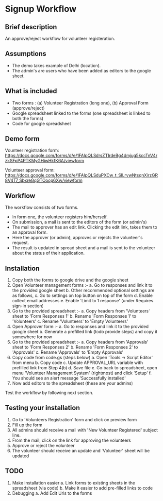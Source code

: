 # Signup Workflow

## Brief description

An approve/reject workflow for volunteer registeration.

## Assumptions

* The demo takes example of Delhi (location).
* The admin's are users who have been added as editors to the google sheet.

## What is included

* Two forms : (a) Volunteer Registration (long one), (b) Approval Form (approve/reject)
* Google spreadsheet linked to the forms (one spreadsheet is linked to both the forms)
* Code for google spreadsheet

## Demo form

Vounteer registration form: https://docs.google.com/forms/d/e/1FAIpQLSdrsZTIrdeBg4dmjug5kccTnV4rzkSFpP4PTKMyGHiwHkfK6A/viewform

Volunteer approval form: https://docs.google.com/forms/d/e/1FAIpQLSduPXCw_t_SlLrvwNtsqnXirzGR8V4T7_SbxreGqGTOoop6Xw/viewform

## Workflow

The workflow consists of two forms.

* In form one, the volunteer registers him/herself.
* On submission, a mail is sent to the editors of the form (or admin's)
* The mail to approver has an edit link. Clicking the edit link, takes them to an approval form.
* Here the approver (or admin), approves or rejects the volunteer's request.
* The result is updated in spread sheet and a mail is sent to the volunteer about the status of their application.

## Installation

1. Copy both the forms to google drive and the google sheet
2. Open Volunteer management forms :-
    a. Go to responses and link it to the provided google sheet
    b. Other recommended optional settings are as follows,
    c. Go to settings on top button on top of the form
    d. Enable collect email addresses
    e. Enable 'Limit to 1 response' (under Requires sign-in section)
3. Go to the provided spreadsheet :-
    a. Copy headers from 'Volunteers' sheet to 'Form Responses 1'
    b. Rename 'Form Responses 1' to 'Volunteers'
    c. Rename 'Volunteers' to 'Empty Volunteers'
4. Open Approver form :-
    a. Go to responses and link it to the provided google sheet
    b. Generate a prefilled link (todo provide steps) and copy it somewhere for now
5. Go to the provided spreadsheet :-
    a. Copy headers from 'Approvals' sheet to 'Form Responses 2'
    b. Rename 'Form Responses 2' to 'Approvals'
    c. Rename 'Approvals' to 'Empty Approvals'
6. Copy code from code.gs (steps below)
    a. Open 'Tools -> Script Editor' from menu
    b. Copy code
    c. Update APPROVAL_URL variable with prefilled link from Step 4(b)
    d. Save file
    e. Go back to spreadsheet, open menu 'Volunteer Management System' (rightmost) and click 'Setup'
    f. You should see an alert message 'Successfully installed'
7. Now add editors to the spreadsheet (these are your admins)

Test the workflow by following next section.

## Testing your installation

1. Go to 'Volunteers Registration' form and click on preview form
2. Fill up the form
3. All admins should receive a mail with 'New Volunteer Registered' subject line.
4. From the mail, click on the link for approving the volunteers
5. Approve or reject the volunteer
6. The volunteer should receive an update and 'Volunteer' sheet will be updated

## TODO

1. Make installation easier
    a. Link forms to existing sheets in the spreadsheet (via code)
    b. Make it easier to add pre-filled links to code
2. Debugging
    a. Add Edit Urls to the forms
